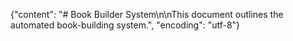 {"content": "# Book Builder System\n\nThis document outlines the automated book-building system.", "encoding": "utf-8"}